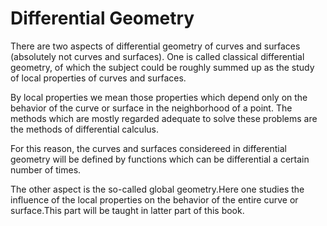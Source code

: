 # Differential Geometry

There are two aspects of differential geometry of curves and surfaces (absolutely not curves and surfaces). One is called classical differential geometry, of which the subject could be roughly summed up as the study of local properties of curves and surfaces.

By local properties we mean those properties which depend only on the behavior of the curve or surface in the neighborhood of a point. The methods which are mostly regarded adequate to solve these problems are the methods of differential calculus.

For this reason, the curves and surfaces considereed in differential geometry will be defined by functions which can be differential a certain number of times.

The other aspect is the so-called global geometry.Here one studies the influence of the local properties on the behavior of the entire curve or surface.This part will be taught in latter part of this book.



